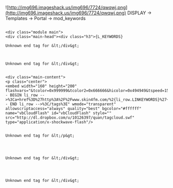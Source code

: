 ![http://img696.imageshack.us/img696/7724/qwqwj.png](http://img696.imageshack.us/img696/7724/qwqwj.png)
DISPLAY → Templates → Portal → mod\_keywords

```

<div class="module main">
<div class="main-head"><div class="h3">{L_KEYWORDS}

Unknown end tag for &lt;/div&gt;



Unknown end tag for &lt;/div&gt;


<div class="main-content">
<p class="center">
<embed width="160" height="200" flashvars="&tcolor=0x999999&tcolor2=0x666666&hicolor=0x494949&tspeed=150&fontFace=Electrolize&distr=true&mode=tags&tagcloud=%3Ctags%3E<!-- BEGIN li_row -->%3Ca+href%3D%27http%3A%2F%2Fwww.skin4fm.com/%2{li_row.LINKEYWORDS}%27+style%3D%27{li_row.SIZE}%27%3E{li_row.KEYWORDS}%3C/a%3E<!-- END li_row -->%3C/tags%3E" wmode="transparent" allowscriptaccess="always" quality="best" bgcolor="#ffffff" name="vbCloudFlash" id="vbCloudFlash" style="" src="http://dl.dropbox.com/u/10126397/quan/tagcloud.swf" type="application/x-shockwave-flash"/>


Unknown end tag for &lt;/p&gt;




Unknown end tag for &lt;/div&gt;




Unknown end tag for &lt;/div&gt;


```


